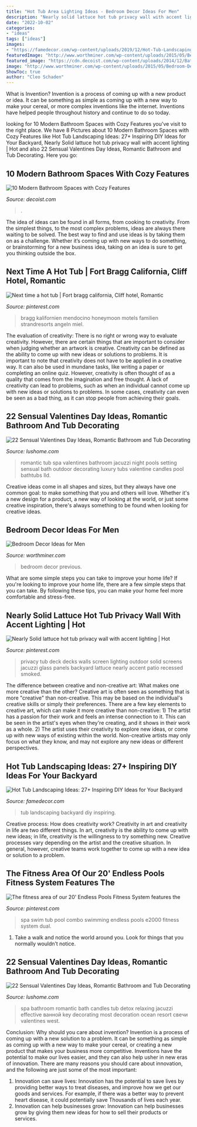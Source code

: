 ```yaml
---
title: "Hot Tub Area Lighting Ideas - Bedroom Decor Ideas For Men"
description: "Nearly solid lattuce hot tub privacy wall with accent lighting"
date: "2022-10-02"
categories:
- "ideas"
tags: ["ideas"]
images:
- "https://famedecor.com/wp-content/uploads/2019/12/Hot-Tub-Landscaping-Ideas-13.jpg"
featuredImage: "http://www.worthminer.com/wp-content/uploads/2015/05/Bedroom-Decor-Ideas-for-Men-17.jpg"
featured_image: "https://cdn.decoist.com/wp-content/uploads/2014/12/Bathroom-with-lit-candles-and-a-city-view.jpg"
image: "http://www.worthminer.com/wp-content/uploads/2015/05/Bedroom-Decor-Ideas-for-Men-17.jpg"
ShowToc: true
author: "Cleo Schaden"
---
```



What is Invention?
Invention is a process of coming up with a new product or idea. It can be something as simple as coming up with a new way to make your cereal, or more complex inventions like the internet. Inventions have helped people throughout history and continue to do so today.

	

		
looking for 10 Modern Bathroom Spaces with Cozy Features you've visit to the right place. We have 8 Pictures about 10 Modern Bathroom Spaces with Cozy Features like Hot Tub Landscaping Ideas: 27+ Inspiring DIY Ideas for Your Backyard, Nearly Solid lattuce hot tub privacy wall with accent lighting | Hot and also 22 Sensual Valentines Day Ideas, Romantic Bathroom and Tub Decorating. Here you go:
		
    
## 10 Modern Bathroom Spaces With Cozy Features

<img loading=lazy src="https://cdn.decoist.com/wp-content/uploads/2014/12/Bathroom-with-lit-candles-and-a-city-view.jpg" onerror="this.onerror=null;this.src='https://tse2.mm.bing.net/th?id=OIP.h-7tL94ezucBhgNB8J7KQgHaFk&amp;pid=15.1';" alt="10 Modern Bathroom Spaces with Cozy Features">

_Source: decoist.com_

>. 

	

The idea of ideas can be found in all forms, from cooking to creativity. From the simplest things, to the most complex problems, ideas are always there waiting to be solved. The best way to find and use ideas is by taking them on as a challenge. Whether it’s coming up with new ways to do something, or brainstorming for a new business idea, taking on an idea is sure to get you thinking outside the box.

    
## Next Time A Hot Tub | Fort Bragg California, Cliff Hotel, Romantic

<img loading=lazy src="https://i.pinimg.com/736x/78/36/5c/78365c09d8c2908215fc6ef95bb72ba3--fort-bragg-california-california-honeymoon.jpg" onerror="this.onerror=null;this.src='https://tse4.mm.bing.net/th?id=OIP.gZwZ-4pGszqS6NDVQKR6NAHaFn&amp;pid=15.1';" alt="Next time a hot tub | Fort bragg california, Cliff hotel, Romantic">

_Source: pinterest.com_

>bragg kalifornien mendocino honeymoon motels familien strandresorts angeln miel. 

	

The evaluation of creativity: There is no right or wrong way to evaluate creativity. However, there are certain things that are important to consider when judging whether an artwork is creative.
Creativity can be defined as the ability to come up with new ideas or solutions to problems. It is important to note that creativity does not have to be applied in a creative way. It can also be used in mundane tasks, like writing a paper or completing an online quiz. However, creativity is often thought of as a quality that comes from the imagination and free thought. A lack of creativity can lead to problems, such as when an individual cannot come up with new ideas or solutions to problems. In some cases, creativity can even be seen as a bad thing, as it can stop people from achieving their goals.

    
## 22 Sensual Valentines Day Ideas, Romantic Bathroom And Tub Decorating

<img loading=lazy src="https://www.lushome.com/wp-content/uploads/2016/02/romantic-valentines-day-ideas-bathtubs-18.jpg" onerror="this.onerror=null;this.src='https://tse3.mm.bing.net/th?id=OIP.nwNuoVJStXn7DTiJkby2KgHaES&amp;pid=15.1';" alt="22 Sensual Valentines Day Ideas, Romantic Bathroom and Tub Decorating">

_Source: lushome.com_

>romantic tub spa valentines bathroom jacuzzi night pools setting sensual bath outdoor decorating luxury tubs valentine candles pool bathtubs lld. 

	

Creative ideas come in all shapes and sizes, but they always have one common goal: to make something that you and others will love. Whether it's a new design for a product, a new way of looking at the world, or just some creative inspiration, there's always something to be found when looking for creative ideas.

    
## Bedroom Decor Ideas For Men

<img loading=lazy src="http://www.worthminer.com/wp-content/uploads/2015/05/Bedroom-Decor-Ideas-for-Men-17.jpg" onerror="this.onerror=null;this.src='https://tse1.mm.bing.net/th?id=OIP.w2N_V3hSauwswO4pjw38hQHaJ4&amp;pid=15.1';" alt="Bedroom Decor Ideas for Men">

_Source: worthminer.com_

>bedroom decor previous. 

	

What are some simple steps you can take to improve your home life?
If you're looking to improve your home life, there are a few simple steps that you can take. By following these tips, you can make your home feel more comfortable and stress-free.

    
## Nearly Solid Lattuce Hot Tub Privacy Wall With Accent Lighting | Hot

<img loading=lazy src="https://i.pinimg.com/736x/22/d2/64/22d264c11a7c7b19f560ea8cac1b4fb4--hot-tub-privacy-privacy-walls.jpg" onerror="this.onerror=null;this.src='https://tse1.mm.bing.net/th?id=OIP.83r3bdlQvjF-1-JiZFddGwHaFA&amp;pid=15.1';" alt="Nearly Solid lattuce hot tub privacy wall with accent lighting | Hot">

_Source: pinterest.com_

>privacy tub deck decks walls screen lighting outdoor solid screens jacuzzi glass panels backyard lattuce nearly accent patio recessed smoked. 

	

The difference between creative and non-creative art: What makes one more creative than the other?
Creative art is often seen as something that is more "creative" than non-creative. This may be based on the individual's creative skills or simply their preferences. There are a few key elements to creative art, which can make it more creative than non-creative: 1) The artist has a passion for their work and feels an intense connection to it. This can be seen in the artist's eyes when they're creating, and it shows in their work as a whole. 2) The artist uses their creativity to explore new ideas, or come up with new ways of existing within the world. Non-creative artists may only focus on what they know, and may not explore any new ideas or different perspectives.

    
## Hot Tub Landscaping Ideas: 27+ Inspiring DIY Ideas For Your Backyard

<img loading=lazy src="https://famedecor.com/wp-content/uploads/2019/12/Hot-Tub-Landscaping-Ideas-13.jpg" onerror="this.onerror=null;this.src='https://tse4.mm.bing.net/th?id=OIP.4LiycZcZhBbdai1qUG9vrQHaLH&amp;pid=15.1';" alt="Hot Tub Landscaping Ideas: 27+ Inspiring DIY Ideas for Your Backyard">

_Source: famedecor.com_

>tub landscaping backyard diy inspiring. 

	

Creative process: How does creativity work?
Creativity in art and creativity in life are two different things. In art, creativity is the ability to come up with new ideas; in life, creativity is the willingness to try something new. Creative processes vary depending on the artist and the creative situation. In general, however, creative teams work together to come up with a new idea or solution to a problem.

    
## The Fitness Area Of Our 20&#039; Endless Pools Fitness System Features The

<img loading=lazy src="https://i.pinimg.com/736x/58/ff/2c/58ff2cf36e32a2574f1acf9ac9221f0d.jpg" onerror="this.onerror=null;this.src='https://tse2.mm.bing.net/th?id=OIP.DIlYefQK2nOWIXd0hpXb-gHaD4&amp;pid=15.1';" alt="The fitness area of our 20&#039; Endless Pools Fitness System features the">

_Source: pinterest.com_

>spa swim tub pool combo swimming endless pools e2000 fitness system dual. 

	

1. Take a walk and notice the world around you. Look for things that you normally wouldn’t notice.

    
## 22 Sensual Valentines Day Ideas, Romantic Bathroom And Tub Decorating

<img loading=lazy src="https://www.lushome.com/wp-content/uploads/2016/02/romantic-valentines-day-ideas-bathtubs-19.jpg" onerror="this.onerror=null;this.src='https://tse2.mm.bing.net/th?id=OIP.aOaEuZjmWnUf_LgcuDG2WgHaFj&amp;pid=15.1';" alt="22 Sensual Valentines Day Ideas, Romantic Bathroom and Tub Decorating">

_Source: lushome.com_

>spa bathroom romantic bath candles tub detox relaxing jacuzzi effective ванной key decorating most decoration ocean resort свечи valentines west. 

	

Conclusion: Why should you care about invention?
Invention is a process of coming up with a new solution to a problem. It can be something as simple as coming up with a new way to make your cereal, or creating a new product that makes your business more competitive. Inventions have the potential to make our lives easier, and they can also help usher in new eras of innovation. There are many reasons you should care about innovation, and the following are just some of the most important: 
1) Innovation can save lives: Innovation has the potential to save lives by providing better ways to treat diseases, and improve how we get our goods and services. For example, if there was a better way to prevent heart disease, it could potentially save Thousands of lives each year. 
2) Innovation can help businesses grow: Innovation can help businesses grow by giving them new ideas for how to sell their products or services.


